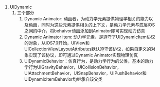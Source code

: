 1. UIDynamic
    1. 三个部分
        1. Dynamic Animator: 动画者，为动力学元素提供物理学相关的能力以及动画，同时为这些元素提供相关的上下文，是动力学元素与底层iOS之间的中介，将behaivor动画添加到Animator即可实现动力仿真
        2. Dynamic Animator item: 动力学元素，是遵守了UIDynamicItem协议的对象，从iOS7.0开始，UIView和UICollectionViewLayoutAttributes默认遵守该协议，如果自定义的对象实现了该协议，即可通过Dynamic Animator实现物理仿真
        3. UIDynamicBehavior：仿真行为，是动力学行为的父类，基本的动力学行为UIGravityBehavior，UICollisionBehavior，UIAttachmentBehavior，UISnapBehavior，UIPushBehavior和UIDynamicItemBehavior均继承自该父类
